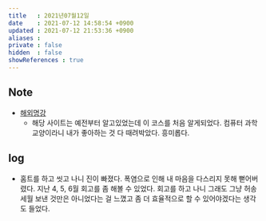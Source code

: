 ```yaml
---
title   : 2021년07월12일 
date    : 2021-07-12 14:58:54 +0900
updated : 2021-07-12 21:53:36 +0900
aliases : 
private : false
hidden  : false
showReferences : true
---
```

## Note
- [해외명강](https://www.edwith.org/cs50)  
	- 해당 사이트는 예전부터 알고있었는데 이 코스를 처음 알게되었다. 컴퓨터 과학 교양이라니 내가 좋아하는 것 다 때려박았다. 흥미롭다.
## log
- 홈트를 하고 씻고 나니 진이 빠졌다. 폭염으로 인해 내 마음을 다스리지 못해 뻗어버렸다. 지난 4, 5, 6월 회고를 좀 해볼 수 있었다. 회고를 하고 나니 그래도 그냥 허송세월 보낸 것만은 아니었다는 걸 느꼈고 좀 더 효율적으로 할 수 있어야겠다는 생각도 들었다. 

